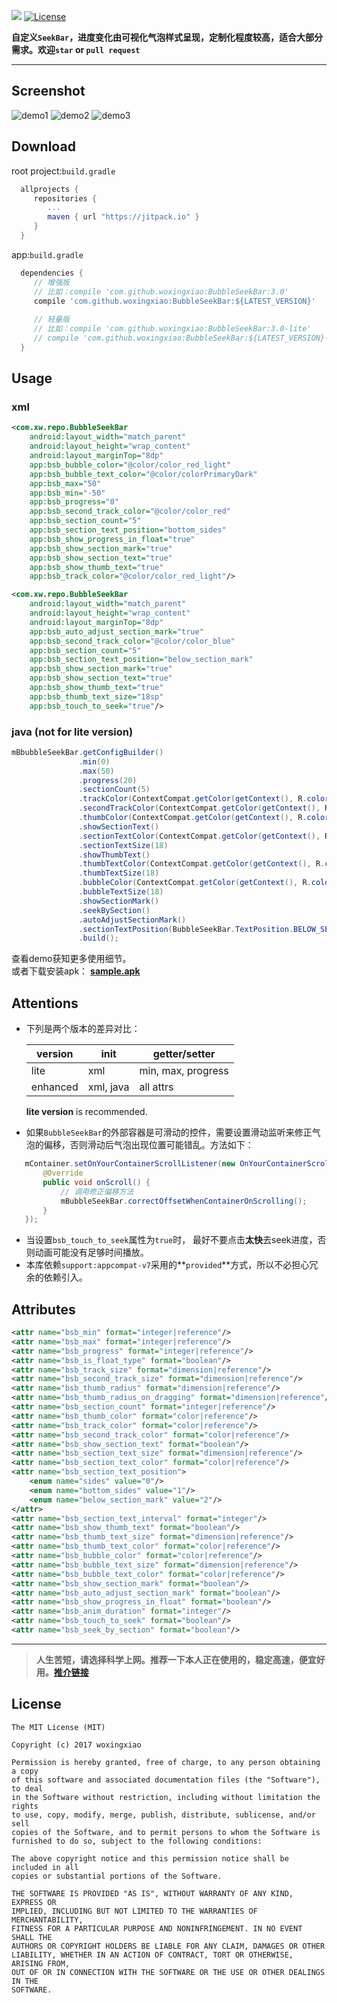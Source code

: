 [![](https://jitpack.io/v/woxingxiao/BubbleSeekBar.svg)](https://jitpack.io/#woxingxiao/BubbleSeekBar)
[![License](http://img.shields.io/badge/license-MIT-green.svg?style=flat)]()
  
**自定义`SeekBar`，进度变化由可视化气泡样式呈现，定制化程度较高，适合大部分需求。欢迎`star` or `pull request`**  
****
## Screenshot
![demo1](https://github.com/woxingxiao/BubbleSeekBar/blob/master/screenshot/demo1.gif)
![demo2](https://github.com/woxingxiao/BubbleSeekBar/blob/master/screenshot/demo2.gif)
![demo3](https://github.com/woxingxiao/BubbleSeekBar/blob/master/screenshot/demo3.gif)
## Download
root project:`build.gradle`
```groovy
  allprojects {
	 repositories {
		...
		maven { url "https://jitpack.io" }
	 }
  }
```
app:`build.gradle`
```groovy
  dependencies {
     // 增强版
     // 比如：compile 'com.github.woxingxiao:BubbleSeekBar:3.0' 
     compile 'com.github.woxingxiao:BubbleSeekBar:${LATEST_VERSION}'
     
     // 轻量版
     // 比如：compile 'com.github.woxingxiao:BubbleSeekBar:3.0-lite'
     // compile 'com.github.woxingxiao:BubbleSeekBar:${LATEST_VERSION}-lite' 
  }
```
## Usage  
### xml  
```xml
<com.xw.repo.BubbleSeekBar
    android:layout_width="match_parent"
    android:layout_height="wrap_content"
    android:layout_marginTop="8dp"
    app:bsb_bubble_color="@color/color_red_light"
    app:bsb_bubble_text_color="@color/colorPrimaryDark"
    app:bsb_max="50"
    app:bsb_min="-50"
    app:bsb_progress="0"
    app:bsb_second_track_color="@color/color_red"
    app:bsb_section_count="5"
    app:bsb_section_text_position="bottom_sides"
    app:bsb_show_progress_in_float="true"
    app:bsb_show_section_mark="true"
    app:bsb_show_section_text="true"
    app:bsb_show_thumb_text="true"
    app:bsb_track_color="@color/color_red_light"/>
```
```xml
<com.xw.repo.BubbleSeekBar
    android:layout_width="match_parent"
    android:layout_height="wrap_content"
    android:layout_marginTop="8dp"
    app:bsb_auto_adjust_section_mark="true"
    app:bsb_second_track_color="@color/color_blue"
    app:bsb_section_count="5"
    app:bsb_section_text_position="below_section_mark"
    app:bsb_show_section_mark="true"
    app:bsb_show_section_text="true"
    app:bsb_show_thumb_text="true"
    app:bsb_thumb_text_size="18sp"
    app:bsb_touch_to_seek="true"/>
```
### java (not for **lite version**)  
```java
mBbubbleSeekBar.getConfigBuilder()
               .min(0)
               .max(50)
               .progress(20)
               .sectionCount(5)
               .trackColor(ContextCompat.getColor(getContext(), R.color.color_gray))
               .secondTrackColor(ContextCompat.getColor(getContext(), R.color.color_blue))
               .thumbColor(ContextCompat.getColor(getContext(), R.color.color_blue))
               .showSectionText()
               .sectionTextColor(ContextCompat.getColor(getContext(), R.color.colorPrimary))
               .sectionTextSize(18)
               .showThumbText()
               .thumbTextColor(ContextCompat.getColor(getContext(), R.color.color_red))
               .thumbTextSize(18)
               .bubbleColor(ContextCompat.getColor(getContext(), R.color.color_green))
               .bubbleTextSize(18)
               .showSectionMark()
               .seekBySection()
               .autoAdjustSectionMark()
               .sectionTextPosition(BubbleSeekBar.TextPosition.BELOW_SECTION_MARK)
               .build();
```
查看demo获知更多使用细节。  
或者下载安装apk：
[**sample.apk**](https://github.com/woxingxiao/BubbleSeekBar/raw/master/apk/sample.apk)

## Attentions
- 下列是两个版本的差异对比：  

  version | init | getter/setter
  -------- | ---|---
  lite|xml|min, max, progress
  enhanced|xml, java|all attrs
  
  **lite version** is recommended.

- 如果`BubbleSeekBar`的外部容器是可滑动的控件，需要设置滑动监听来修正气泡的偏移，否则滑动后气泡出现位置可能错乱。方法如下：
```java
   mContainer.setOnYourContainerScrollListener(new OnYourContainerScrollListener() {
       @Override
       public void onScroll() {
           // 调用修正偏移方法
           mBubbleSeekBar.correctOffsetWhenContainerOnScrolling();
       }
   });
```
- 当设置`bsb_touch_to_seek`属性为`true`时， 最好不要点击**太快**去seek进度，否则动画可能没有足够时间播放。
- 本库依赖`support:appcompat-v7`采用的**`provided`**方式，所以不必担心冗余的依赖引入。  

## Attributes  
```xml
<attr name="bsb_min" format="integer|reference"/>
<attr name="bsb_max" format="integer|reference"/>
<attr name="bsb_progress" format="integer|reference"/>
<attr name="bsb_is_float_type" format="boolean"/>
<attr name="bsb_track_size" format="dimension|reference"/>
<attr name="bsb_second_track_size" format="dimension|reference"/>
<attr name="bsb_thumb_radius" format="dimension|reference"/>
<attr name="bsb_thumb_radius_on_dragging" format="dimension|reference"/>
<attr name="bsb_section_count" format="integer|reference"/>
<attr name="bsb_thumb_color" format="color|reference"/>
<attr name="bsb_track_color" format="color|reference"/>
<attr name="bsb_second_track_color" format="color|reference"/>
<attr name="bsb_show_section_text" format="boolean"/>
<attr name="bsb_section_text_size" format="dimension|reference"/>
<attr name="bsb_section_text_color" format="color|reference"/>
<attr name="bsb_section_text_position">
    <enum name="sides" value="0"/>
    <enum name="bottom_sides" value="1"/>
    <enum name="below_section_mark" value="2"/>
</attr>
<attr name="bsb_section_text_interval" format="integer"/>
<attr name="bsb_show_thumb_text" format="boolean"/>
<attr name="bsb_thumb_text_size" format="dimension|reference"/>
<attr name="bsb_thumb_text_color" format="color|reference"/>
<attr name="bsb_bubble_color" format="color|reference"/>
<attr name="bsb_bubble_text_size" format="dimension|reference"/>
<attr name="bsb_bubble_text_color" format="color|reference"/>
<attr name="bsb_show_section_mark" format="boolean"/>
<attr name="bsb_auto_adjust_section_mark" format="boolean"/>
<attr name="bsb_show_progress_in_float" format="boolean"/>
<attr name="bsb_anim_duration" format="integer"/>
<attr name="bsb_touch_to_seek" format="boolean"/>
<attr name="bsb_seek_by_section" format="boolean"/>
```
--------
> **人生苦短，请选择科学上网。推荐一下本人正在使用的，稳定高速，便宜好用。[推介链接](https://portal.shadowsocks.com.hk/aff.php?aff=8881)**  

## License
```
The MIT License (MIT)

Copyright (c) 2017 woxingxiao

Permission is hereby granted, free of charge, to any person obtaining a copy
of this software and associated documentation files (the "Software"), to deal
in the Software without restriction, including without limitation the rights
to use, copy, modify, merge, publish, distribute, sublicense, and/or sell
copies of the Software, and to permit persons to whom the Software is
furnished to do so, subject to the following conditions:

The above copyright notice and this permission notice shall be included in all
copies or substantial portions of the Software.

THE SOFTWARE IS PROVIDED "AS IS", WITHOUT WARRANTY OF ANY KIND, EXPRESS OR
IMPLIED, INCLUDING BUT NOT LIMITED TO THE WARRANTIES OF MERCHANTABILITY,
FITNESS FOR A PARTICULAR PURPOSE AND NONINFRINGEMENT. IN NO EVENT SHALL THE
AUTHORS OR COPYRIGHT HOLDERS BE LIABLE FOR ANY CLAIM, DAMAGES OR OTHER
LIABILITY, WHETHER IN AN ACTION OF CONTRACT, TORT OR OTHERWISE, ARISING FROM,
OUT OF OR IN CONNECTION WITH THE SOFTWARE OR THE USE OR OTHER DEALINGS IN THE
SOFTWARE.
```
